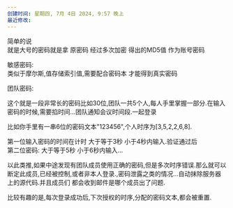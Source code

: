 ```yaml
---
创建时间: 星期四, 7月 4日 2024, 9:57 晚上
最近修改: 
---
```

简单的说  
就是大号的密码就是拿 原密码 经过多次加密 得出的MD5值 作为账号密码

敏感密码:  
类似于摩尔斯,值存储索引值,需要配合密码本 才能得到真实密码

团队密码:

这个就是一段非常长的密码比如30位,团队一共5个人,每人手里掌握一部分.在输入密码的时候,需要掐时间…团队通知会议时间段.一起登录

比如你手里有一串6位的密码文本"123456",个人时序为[3,5,2,2,6,8].

第一位输入密码的时间在计时 大于等于3秒 小于4秒内输入.验证通过后  
第二位密码: 大于等于5秒 小于6秒内输入…

以此类推,如果中途发现有团队成员使用正确的密码,但是多次时序错误.那么就可以断定此成员,已经被控制,或者非本人登录.,密码泄露之类的情况…自动抹除服务器上的源代码.并且成员们 都会收到邮件是哪个成员出了问题.

比较有趣的是,每次登录成功后,下次授权的时序,分配的密码文本,都会被重置.